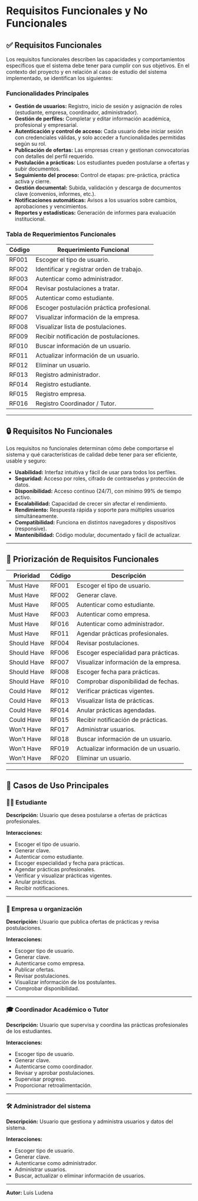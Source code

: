 # Requisitos Funcionales y No Funcionales

## ✅ Requisitos Funcionales

Los requisitos funcionales describen las capacidades y comportamientos específicos que el sistema debe tener para cumplir con sus objetivos. En el contexto del proyecto y en relación al caso de estudio del sistema implementado, se identifican los siguientes:

### Funcionalidades Principales

- **Gestión de usuarios:** Registro, inicio de sesión y asignación de roles (estudiante, empresa, coordinador, administrador).
- **Gestión de perfiles:** Completar y editar información académica, profesional y empresarial.
- **Autenticación y control de acceso:** Cada usuario debe iniciar sesión con credenciales válidas, y solo acceder a funcionalidades permitidas según su rol.
- **Publicación de ofertas:** Las empresas crean y gestionan convocatorias con detalles del perfil requerido.
- **Postulación a prácticas:** Los estudiantes pueden postularse a ofertas y subir documentos.
- **Seguimiento del proceso:** Control de etapas: pre-práctica, práctica activa y cierre.
- **Gestión documental:** Subida, validación y descarga de documentos clave (convenios, informes, etc.).
- **Notificaciones automáticas:** Avisos a los usuarios sobre cambios, aprobaciones y vencimientos.
- **Reportes y estadísticas:** Generación de informes para evaluación institucional.

### Tabla de Requerimientos Funcionales

| Código  | Requerimiento Funcional                              |
|---------|-------------------------------------------------------|
| RF001   | Escoger el tipo de usuario.                           |
| RF002   | Identificar y registrar orden de trabajo.             |
| RF003   | Autenticar como administrador.                        |
| RF004   | Revisar postulaciones a tratar.                       |
| RF005   | Autenticar como estudiante.                           |
| RF006   | Escoger postulación práctica profesional.             |
| RF007   | Visualizar información de la empresa.                 |
| RF008   | Visualizar lista de postulaciones.                    |
| RF009   | Recibir notificación de postulaciones.                |
| RF010   | Buscar información de un usuario.                     |
| RF011   | Actualizar información de un usuario.                 |
| RF012   | Eliminar un usuario.                                  |
| RF013   | Registro administrador.                               |
| RF014   | Registro estudiante.                                  |
| RF015   | Registro empresa.                                     |
| RF016   | Registro Coordinador / Tutor.                         |

---

## 🔒 Requisitos No Funcionales

Los requisitos no funcionales determinan cómo debe comportarse el sistema y qué características de calidad debe tener para ser eficiente, usable y seguro:

- **Usabilidad:** Interfaz intuitiva y fácil de usar para todos los perfiles.
- **Seguridad:** Acceso por roles, cifrado de contraseñas y protección de datos.
- **Disponibilidad:** Acceso continuo (24/7), con mínimo 99% de tiempo activo.
- **Escalabilidad:** Capacidad de crecer sin afectar el rendimiento.
- **Rendimiento:** Respuesta rápida y soporte para múltiples usuarios simultáneamente.
- **Compatibilidad:** Funciona en distintos navegadores y dispositivos (responsive).
- **Mantenibilidad:** Código modular, documentado y fácil de actualizar.

---

## 🧭 Priorización de Requisitos Funcionales

| Prioridad         | Código  | Descripción                          |
|-------------------|---------|--------------------------------------|
| Must Have         | RF001   | Escoger el tipo de usuario.          |
| Must Have         | RF002   | Generar clave.                       |
| Must Have         | RF005   | Autenticar como estudiante.          |
| Must Have         | RF003   | Autenticar como empresa.             |
| Must Have         | RF016   | Autenticar como administrador.       |
| Must Have         | RF011   | Agendar prácticas profesionales.     |
| Should Have       | RF004   | Revisar postulaciones.               |
| Should Have       | RF006   | Escoger especialidad para prácticas. |
| Should Have       | RF007   | Visualizar información de la empresa.|
| Should Have       | RF008   | Escoger fecha para prácticas.        |
| Should Have       | RF010   | Comprobar disponibilidad de fechas.  |
| Could Have        | RF012   | Verificar prácticas vigentes.        |
| Could Have        | RF013   | Visualizar lista de prácticas.       |
| Could Have        | RF014   | Anular prácticas agendadas.          |
| Could Have        | RF015   | Recibir notificación de prácticas.   |
| Won't Have        | RF017   | Administrar usuarios.                |
| Won't Have        | RF018   | Buscar información de un usuario.    |
| Won't Have        | RF019   | Actualizar información de un usuario.|
| Won't Have        | RF020   | Eliminar un usuario.                 |

---

## 📌 Casos de Uso Principales

### 👩‍🎓 Estudiante

**Descripción:** Usuario que desea postularse a ofertas de prácticas profesionales.

**Interacciones:**

- Escoger el tipo de usuario.
- Generar clave.
- Autenticar como estudiante.
- Escoger especialidad y fecha para prácticas.
- Agendar prácticas profesionales.
- Verificar y visualizar prácticas vigentes.
- Anular prácticas.
- Recibir notificaciones.

---

### 🏢 Empresa u organización

**Descripción:** Usuario que publica ofertas de prácticas y revisa postulaciones.

**Interacciones:**

- Escoger tipo de usuario.
- Generar clave.
- Autenticarse como empresa.
- Publicar ofertas.
- Revisar postulaciones.
- Visualizar información de los postulantes.
- Comprobar disponibilidad.

---

### 🎓 Coordinador Académico o Tutor

**Descripción:** Usuario que supervisa y coordina las prácticas profesionales de los estudiantes.

**Interacciones:**

- Escoger tipo de usuario.
- Generar clave.
- Autenticarse como coordinador.
- Revisar y aprobar postulaciones.
- Supervisar progreso.
- Proporcionar retroalimentación.

---

### 🛠️ Administrador del sistema

**Descripción:** Usuario que gestiona y administra usuarios y datos del sistema.

**Interacciones:**

- Escoger tipo de usuario.
- Generar clave.
- Autenticarse como administrador.
- Administrar usuarios.
- Buscar, actualizar o eliminar información de usuarios.

---

**Autor:** Luis Ludena
